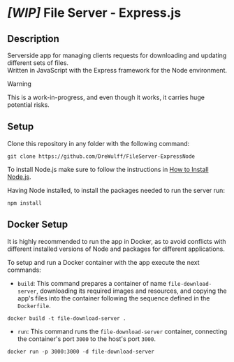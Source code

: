 # ***[WIP]*** File Server - Express.js
## Description
Serverside app for managing clients requests for downloading and updating different sets of files.  
Written in JavaScript with the Express framework for the Node environment.

> [!WARNING]
> This is a work-in-progress, and even though it works, it carries huge potential risks.

## Setup
Clone this repository in any folder with the following command:
```
git clone https://github.com/DreWulff/FileServer-ExpressNode
```
To install Node.js make sure to follow the instructions in [How to Install Node.js](https://nodejs.org/en/learn/getting-started/how-to-install-nodejs).

Having Node installed, to install the packages needed to run the server run:
```
npm install
```

## Docker Setup
It is highly recommended to run the app in Docker, as to avoid conflicts with different installed versions of Node and packages for different applications.

To setup and run a Docker container with the app execute the next commands:  
* `build`: This command prepares a container of name `file-download-server`, downloading its required images and resources, and copying the app's files into the container following the sequence defined in the `Dockerfile`.
```
docker build -t file-download-server .
```
* `run`: This command runs the `file-download-server` container, connecting the container's port `3000` to the host's port `3000`.
```
docker run -p 3000:3000 -d file-download-server
```
